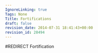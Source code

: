 ```yaml
---
IgnoreLinking: true
Tags: None
Title: Fortifications
draft: false
revision_date: 2014-07-31 18:41:43+00:00
revision_id: 28494
---
```


#REDIRECT Fortification